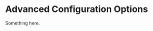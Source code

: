 [title]: # (Advanced Configuration Options)
[tags]: # (XXX)
[priority]: # (4589)
# Advanced Configuration Options
Something here.
